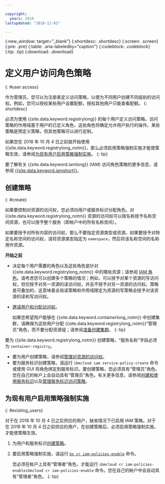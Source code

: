 ```yaml
---

copyright:
  years: 2018
lastupdated: "2018-11-02"

---
```


{:new_window: target="_blank"}
{:shortdesc: .shortdesc}
{:screen: .screen}
{:pre: .pre}
{:table: .aria-labeledby="caption"}
{:codeblock: .codeblock}
{:tip: .tip}
{:download: .download}

# 定义用户访问角色策略
{: #user access}

作为管理员，您可以为注册表定义访问策略，以便为不同用户创建不同级别的访问权。例如，您可以授权某些用户设置配额，授权其他用户只能查看配额。
{: shortdesc}

必须为使用 {{site.data.keyword.registrylong}} 的每个用户定义访问策略。访问策略的作用域基于用户的已定义角色，这些角色将确定允许用户执行的操作。某些策略是预定义策略，但其他策略可以进行定制。

如果您在 2018 年 10 月 4 日之前就开始使用 {{site.data.keyword.registrylong_notm}}，那么必须启用策略强制实施才能使策略生效，请参阅[为现有用户启用策略强制实施](#existing_users)。
{: tip}

要了解有关 {{site.data.keyword.iamlong}} (IAM) 访问角色策略的更多信息，请参阅 [{{site.data.keyword.iamshort}}](/docs/iam/index.html#iamoverview)。

## 创建策略
{: #create}

如果要控制对资源的访问权，您必须向用户或服务标识分配角色。对 {{site.data.keyword.registrylong_notm}} 资源的访问权可以按名称授予名称空间资源，也可以授予整个服务（即帐户中的所有名称空间）。

如果要授予对所有内容的访问权，那么不要指定资源类型或资源。如果要授予对特定名称空间的访问权，请将资源类型指定为 `namespace`，然后将该名称空间的名称用作资源。

**开始之前**

- 决定每个用户需要的角色以及这些角色是针对 {{site.data.keyword.registrylong_notm}} 中的哪些资源；请参阅 [IAM 角色](/docs/services/Registry/iam.html#iam)。请考虑您可以创建多个策略的情况；例如，可以授予对某个资源的写访问权，但仅授予对另一资源的读访问权，并且不授予对另一资源的访问权。策略是可叠加的，这意味着全局读策略和作用域限定为资源的写策略会授予对该资源的读和写访问权。

- [邀请用户和分配访问权](/docs/iam/iamuserinv.html#iamuserinv)。 

  如果您希望用户能够在 {{site.data.keyword.containerlong_notm}} 中创建集群，请确保为这些用户分配 {{site.data.keyword.registrylong_notm}}“管理员”角色，而不要分配资源组；请参阅[准备创建集群](/docs/containers/cs_clusters.html#cluster_prepare)。
  {: tip}

要为 {{site.data.keyword.registrylong_notm}} 创建策略，“服务名称”字段必须为 `container-registry`。

* 要为用户创建策略，请参阅[管理对资源的访问权](/docs/iam/mngiam.html#iammanidaccser)。
* 要为服务标识创建策略，请运行 `ibmcloud iam service-policy-create` 命令或使用 GUI 将角色绑定到服务标识。要创建策略，您必须具有“管理员”角色。您在自己的帐户上会自动具有“管理员”角色。有关更多信息，请参阅[创建和使用服务标识](/docs/iam/serviceid.html#serviceids)以及[管理服务标识访问策略](/docs/iam/serviceidaccess.html#serviceidpolicy)。

## 为现有用户启用策略强制实施
{: #existing_users}

对于在 2018 年 10 月 4 日之后供应的用户，缺省情况下已启用 IAM 策略。对于在 2018 年 10 月 4 日之前供应的用户，在创建策略后，必须启用策略强制实施，才能使策略生效。

1. 为用户和服务标识[创建策略](#create)。

2. 要启用策略强制实施，请运行 [`bx cr iam-policies-enable`](/docs/services/Registry/registry_cli.html#bx_cr_iam_policies_enable) 命令。

    您必须在帐户上具有“管理者”角色，才能运行 `ibmcloud cr iam-policies-enableibmcloud cr iam-policies-enable` 命令。您在自己的帐户中会自动具有“管理者”角色。
    {: tip}
